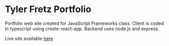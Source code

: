 # Tyler Fretz Portfolio

Portfolio web site created for JavaScript Frameworks class. Client is coded in typescript using create-react-app. Backend uses node.js and express.

Live site available [here](www.tylerfretz.me)